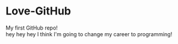 # Love-GitHub
My first GitHub repo!  
hey hey hey
I think I'm going to change my career to programming!
